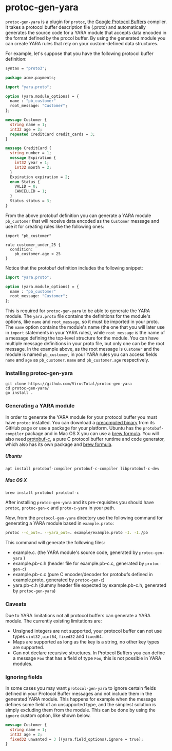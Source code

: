 
protoc-gen-yara
===============

`protoc-gen-yara` is a plugin for `protoc`, the [Google Protocol Buffers](https://developers.google.com/protocol-buffers) compiler. It takes a protocol buffer description file (.proto) and automatically generates the source code for a YARA module that accepts data encoded in the format defined by the procol buffer. By using the generated module you can create YARA rules that rely on your custom-defined data structures.

For example, let's suppose that you have the following protocol buffer definition:

```protobuf
syntax = "proto3";

package acme.payments;

import "yara.proto";

option (yara.module_options) = {
  name : "pb_customer"
  root_message: "Customer";
};

message Customer {
  string name = 1;
  int32 age = 2;
  repeated CreditCard credit_cards = 3;
}

message CreditCard {
  string number = 1;
  message Expiration {
    int32 year = 1;
    int32 month = 2;
  }
  Expiration expiration = 2;
  enum Status {
    VALID = 0;
    CANCELLED = 1;
  }
  Status status = 3;
}
```


From the above protobuf definition you can generate a YARA module `pb_customer` that will receive data encoded as the `Customer` message and use it for creating rules like the following ones:

```
import "pb_customer"

rule customer_under_25 {
  condition:
    pb_customer.age < 25
}
```


Notice that the protobuf definition includes the following snippet:

```protobuf
import "yara.proto";

option (yara.module_options) = {
  name : "pb_customer"
  root_message: "Customer";
};
```


This is required for `protoc-gen-yara` to be able to generate the YARA module. The `yara.proto` file contains the definitions for the module's options, like `name` and `root_message`, so it must be imported in your proto. The `name` option contains the module's name (the one that you will later use in `import` statements in your YARA rules), while `root_message` is the name of a message defining the top-level structure for the module. You can have multiple message definitions in your proto file, but only one can be the root message. In the example above, as the root message is `Customer` and the module is named `pb_customer`, in your YARA rules you can access fields `name` and `age` as `pb_customer.name` and `pb_customer.age` respectively.


### Installing protoc-gen-yara

```shell
git clone https://github.com/VirusTotal/protoc-gen-yara
cd protoc-gen-yara/
go install .
```


### Generating a YARA module

In order to generate the YARA module for your protocol buffer you must have `protoc` installed. You can download a [precompiled binary](https://github.com/protocolbuffers/protobuf/releases) from its GitHub page or use a package for your platform. Ubuntu has the `protobuf-compiler` package and in Mac OS X you can use a [brew formula](https://formulae.brew.sh/formula/protobuf). You will also need [protobuf-c](https://github.com/protobuf-c/protobuf-c), a pure C protocol buffer runtime and code generator, which also has its own package and [brew formula](https://formulae.brew.sh/formula/protobuf-c).

##### Ubuntu

```bash
apt install protobuf-compiler protobuf-c-compiler libprotobuf-c-dev
```

##### Mac OS X

```bash
brew install protobuf protobuf-c
```

After installing `protoc-gen-yara` and its pre-requisites you should have `protoc`, `protoc-gen-c` and `proto-c-yara` in your path.

Now, from the `protocol-gen-yara` directory use the following command for generating a YARA module based in `example.proto`:


```bash
protoc --c_out=. --yara_out=. example/example.proto -I. -I./pb
```

This command will generate the following files:

- example.c. (the YARA module's source code, generated by `protoc-gen-yara` )
- example.pb-c.h (header file for example.pb-c.c, generated by `protoc-gen-c`)
- example.pb-c.c (pure C encoder/decoder for protobufs defined in example.proto, generated by `protoc-gen-c`)
- yara.pb-c.h (dummy header file expected by example.pb-c.h, generated by `protoc-gen-yara`)

### Caveats

Due to YARA limitations not all protocol buffers can generate a YARA module. The currently existing limitations are:

- Unsigned integers are not supported, your protocol buffer can not use types `uint32` ,`uint64`, `fixed32` and `fixed64`.
- Maps are supported as long as the key is a string, no other key types are supported.
- Can not declare recursive structures. In Protocol Buffers you can define a message `Foo` that has a field of type `Foo`, this is not possible in YARA modules.

### Ignoring fields

In some cases you may want `protocol-gen-yara` to ignore certain fields defined in your Protocol Buffer messages and not include them in the generated YARA module. This happens for example when the message defines some field of an unsupported type, and the simplest solution is simply excluding them from the module. This can be done by using the `ignore` custom option, like shown below.

```proto
message Customer {
  string name = 1;
  int32 age = 2;
  fixed32 unwanted = 3 [(yara.field_options).ignore = true];
}

```
